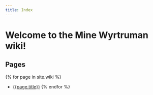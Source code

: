 ```yaml
---
title: Index
---
```


# Welcome to the Mine Wyrtruman wiki!

## Pages

{% for page in site.wiki %}
- [{{page.title}}]({{page.url}})
{% endfor %}

